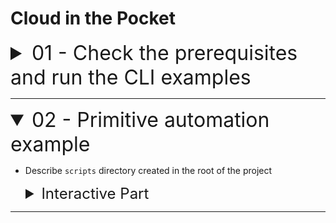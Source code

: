 # Cloud in the Pocket

<details name="branch">
    <summary style="font-size: 32px;">01 - Check the prerequisites and run the CLI examples</summary>

* Show the initial code and explain it
  * Check that all prerequisites are installed
      * [Docker](https://docs.docker.com/engine/install/)
      * [aws-cli](https://docs.aws.amazon.com/cli/latest/userguide/getting-started-install.html)
      * [awslocal](https://docs.localstack.cloud/user-guide/integrations/aws-cli/#localstack-aws-cli-awslocal)
        ```shell
          echo "Docker: $(docker -v)" && \
          echo "AWS-CLI: $(aws --version)"&& \
          echo "AWS-LOCAL: $(awslocal --version)"
        ```
      * [aws credentials and profiles created](https://docs.aws.amazon.com/cli/v1/userguide/cli-configure-files.html)
        ```shell
          cat ~/.aws/config && cat ~/.aws/credentials
        ```
      * [localstack account created and activated hobby plan](https://app.localstack.cloud/workspace/members)

<details style="margin-inline-start:24px">
    <summary style="font-size: 24px">Interactive Part</summary>

* Create directory for docker
    * Add the services into docker-compose for postgres and localstack.
    * Add .env file for postgres
    * Add helper scripts into root package.json
    * Start the docker services
    * Show the `cli` examples of the bucket creation

```shell
  awslocal s3 mb s3://test-bucket
```

```shell
  awslocal s3 ls
```

```shell
  awslocal s3 cp "${PWD}/ecosystem.config.cjs" s3://test-bucket/ecosystem.config.cjs
```

```shell
  awslocal s3 cp s3://test-bucket/ecosystem.config.cjs -
```

```shell
  awslocal s3 cp s3://test-bucket/ecosystem.config.cjs ecosystem.config_downloaded.cjs 
```

```shell
  awslocal s3 rb s3://test-bucket --force
```

_Proof that such kind of work is ok to know the basics of aws cli
but completely not sufficient to deal with complex infrastructure settings_
</details>
</details>

---

<details name="branch" open>
    <summary style="font-size: 32px;">02 - Primitive automation example</summary>

* Describe `scripts` directory created in the root of the project

<details style="margin-inline-start:24px">
 <summary style="font-size: 24px">Interactive Part</summary>

### Interactive part

* Run all scripts related to the api gateway in `/scripts` directory in a sequence
* Describe and show with example of pre-created script for API Gateway why it is not optimal

</details>
</details>

---
